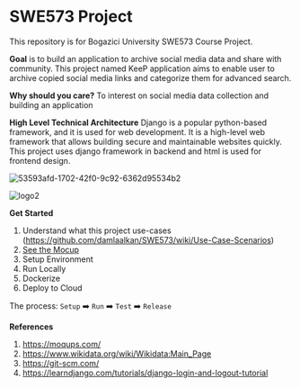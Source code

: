 # SWE573 Project

This repository is for Bogazici University SWE573 Course Project. 

__Goal__ is to build an application to archive social media data and share with community. This project named KeeP application aims to enable user to archive copied social media links and categorize them for advanced search.

__Why should you care?__ To interest on social media data collection and building an application 

__High Level Technical Architecture__ Django is a popular python-based framework, and it is used for web development. It is a high-level web framework that allows building secure and maintainable websites quickly. This project uses django framework in backend and html is used for frontend design.

![53593afd-1702-42f0-9c92-6362d95534b2](https://user-images.githubusercontent.com/28626390/205897363-42463c0f-30e2-480b-8e34-baee3942b82b.jpg)



![logo2](https://user-images.githubusercontent.com/28626390/205897452-1fac979a-435c-4c8e-8eec-a438a800faa9.PNG)


__Get Started__
1. Understand what this project use-cases (https://github.com/damlaalkan/SWE573/wiki/Use-Case-Scenarios) 
2. [See the Mocup]([setup/Setup.md](https://github.com/damlaalkan/SWE573/wiki/Mockup))
3. Setup Environment
4. Run Locally
5. Dockerize
6. Deploy to Cloud



The process: `Setup` :arrow_right: `Run` :arrow_right: `Test` :arrow_right: `Release`


__References__
 
1. https://moqups.com/
2. https://www.wikidata.org/wiki/Wikidata:Main_Page
3. https://git-scm.com/
4. https://learndjango.com/tutorials/django-login-and-logout-tutorial





